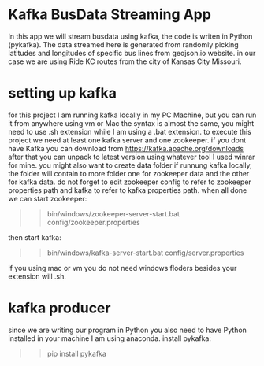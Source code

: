 # Kafka BusData Streaming App
In this app we will stream busdata using kafka, the code is writen in Python (pykafka).
The data streamed here is generated from randomly picking latitudes and longitudes of specific bus lines from geojson.io website. in our case we are using Ride KC routes from the city of Kansas City Missouri.

# setting up kafka
for this project I am running kafka locally in my PC Machine, but you can run it from anywhere using vm or Mac the syntax is almost the same, you might need to use .sh extension while I am using a .bat extension.
to execute this project we need at least one kafka server and one zookeeper.
if you dont have Kafka you can download from https://kafka.apache.org/downloads after that you can unpack to latest version using whatever tool I used winrar for mine. you might also want to create data folder if runnung kafka locally, the folder will contain to more folder one for zookeeper data and the other for kafka data. do not forget to edit zookeeper config to refer to zookeeper properties path and kafka to refer to kafka properties path.
when all done we can start zookeeper: 

>>bin/windows/zookeeper-server-start.bat config/zookeeper.properties

then start kafka:
>>bin/windows/kafka-server-start.bat config/server.properties

if you using mac or vm you do not need windows floders besides your extension will .sh.

#  kafka producer
since we are writing our program in Python you also need to have Python installed in your machine I am using anaconda.
install pykafka:
>>pip install pykafka



